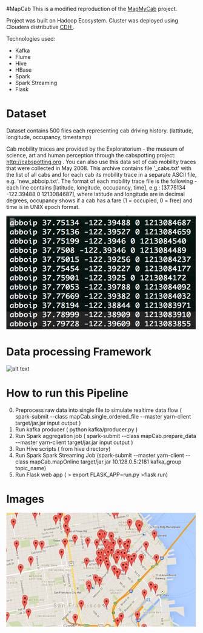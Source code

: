 #MapCab
This is a modified reproduction of the <a href= "https://github.com/PreetikaKuls/Insight-MapMyCab/">MapMyCab</a> project.


Project was built on Hadoop Ecosystem.
Cluster was deployed using Cloudera distributive <a href= "https://www.cloudera.com/products/apache-hadoop/key-cdh-components.html"> CDH </a>.

Technologies used:
- Kafka
- Flume
- Hive
- HBase
- Spark
- Spark Streaming 
- Flask


# Dataset

Dataset contains 500 files each representing cab driving history. (lattitude, longitude, occupancy, timestamp)


Cab mobility traces are provided by the Exploratorium - the museum of science, art and human perception through the cabspotting project: http://cabspotting.org . 
You can also use this data set of cab mobility traces that were collected in May 2008. This archive contains file '_cabs.txt' with the list of all cabs and for each cab its mobility trace in a separate ASCII file, e.g. 'new_abboip.txt'. The format of each mobility trace file is the following - each line contains [latitude, longitude, occupancy, time], e.g.: [37.75134 -122.39488 0 1213084687], where latitude and longitude are in decimal degrees, occupancy shows if a cab has a fare (1 = occupied, 0 = free) and time is in UNIX epoch format.

<img src="https://github.com/VadymBoikov/MapCab2/blob/master/images/raw_data.png" alt="alt text" width="500" height="300">

# Data processing Framework
<img src="https://github.com/VadymBoikov/MapCab2/blob/master/images/MapCab_Framework.png" alt="alt text" width="500" height="300">


# How to run this Pipeline

0) Preprocess raw data into single file to simulate realtime data flow ( spark-submit --class mapCab.single_ordered_file --master yarn-client target/jar.jar input output )
1) Run kafka producer ( python kafka/producer.py )
2) Run Spark aggregation job ( spark-submit --class mapCab.prepare_data --master yarn-client target/jar.jar input output )
3) Run Hive scripts ( from hive directory)
4) Run Spark Spark Streaming Job (spark-submit --master yarn-client --class mapCab.mapOnline target/jar.jar 10.128.0.5:2181 kafka_group topic_name)
5) Run Flask web app ( > export FLASK_APP=run.py >flask run)


# Images
<img src="https://github.com/VadymBoikov/MapCab2/blob/master/images/realtime.png" alt="alt text" width="500" height="300">
